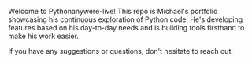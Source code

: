 Welcome to Pythonanywere-live! This repo is Michael's portfolio showcasing his continuous exploration of Python code. He's developing features based on his day-to-day needs and is building tools firsthand to make his work easier. 

If you have any suggestions or questions, don't hesitate to reach out. 
